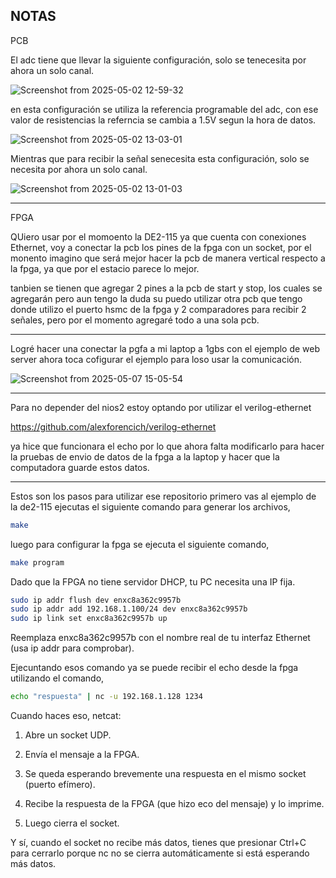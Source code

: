 NOTAS
---
PCB

El adc tiene que llevar la siguiente configuración, solo se tenecesita por ahora un solo canal.

![Screenshot from 2025-05-02 12-59-32](https://github.com/user-attachments/assets/bac669ce-aebf-439f-b7f8-fabd964ba279)

en esta configuración se utiliza la referencia programable del adc, con ese valor de resistencias la referncia se cambia a 1.5V segun la hora de datos.

![Screenshot from 2025-05-02 13-03-01](https://github.com/user-attachments/assets/bea4462a-019b-4299-8c03-def20f727eb4)

Mientras que para recibir la señal senecesita esta configuración, solo se necesita por ahora un solo canal.

![Screenshot from 2025-05-02 13-01-03](https://github.com/user-attachments/assets/6b15a6d4-0880-4970-a011-7fdbef3105dd)

---
FPGA

QUiero usar por el momoento la DE2-115 ya que cuenta con conexiones Ethernet, voy a conectar la pcb los pines de la fpga con un socket, por el monento imagino que será mejor hacer la pcb de manera vertical respecto a la fpga, ya que por el estacio parece lo mejor.

tanbien se tienen que agregar 2 pines a la pcb de start y stop, los cuales se agregarán pero aun tengo la duda su puedo utilizar otra pcb que tengo donde utilizo el puerto hsmc de la fpga y 2 comparadores para recibir 2 señales, pero por el momento agregaré todo a una sola pcb.

---

Logré hacer una conectar la pgfa a mi laptop a 1gbs con el ejemplo de web server ahora toca cofigurar el ejemplo para loso usar la comunicación.

![Screenshot from 2025-05-07 15-05-54](https://github.com/user-attachments/assets/c602314f-eef8-4c91-adc4-202d0d904002)

---

Para no depender del nios2 estoy optando por utilizar el verilog-ethernet

https://github.com/alexforencich/verilog-ethernet

ya hice que funcionara el echo por lo que ahora falta modificarlo para hacer la pruebas de envio de datos de la fpga a la laptop y hacer que la computadora guarde estos datos.

---

Estos son los pasos para utilizar ese repositorio primero vas al ejemplo de la de2-115 ejecutas el siguiente comando para generar los archivos,

```bash
make
```
luego para configurar la fpga se ejecuta el siguiente comando,

```bash
make program
```
Dado que la FPGA no tiene servidor DHCP, tu PC necesita una IP fija.

```bash
sudo ip addr flush dev enxc8a362c9957b
sudo ip addr add 192.168.1.100/24 dev enxc8a362c9957b
sudo ip link set enxc8a362c9957b up
```
Reemplaza enxc8a362c9957b con el nombre real de tu interfaz Ethernet (usa ip addr para comprobar).

Ejecuntando esos comando ya se puede recibir el echo desde la fpga utilizando el comando,

```bash
echo "respuesta" | nc -u 192.168.1.128 1234
```
Cuando haces eso, netcat:

1. Abre un socket UDP.

2. Envía el mensaje a la FPGA.

3. Se queda esperando brevemente una respuesta en el mismo socket (puerto efímero).

4. Recibe la respuesta de la FPGA (que hizo eco del mensaje) y lo imprime.

5. Luego cierra el socket.

Y sí, cuando el socket no recibe más datos, tienes que presionar Ctrl+C para cerrarlo porque nc no se cierra automáticamente si está esperando más datos.

